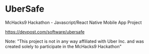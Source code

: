 # UberSafe
McHacks9 Hackathon - Javascript/React Native Mobile App Project

https://devpost.com/software/ubersafe



Note: "This project is not in any way affiliated with Uber Inc. and was created solely to participate in the McHacks9 Hackathon"
